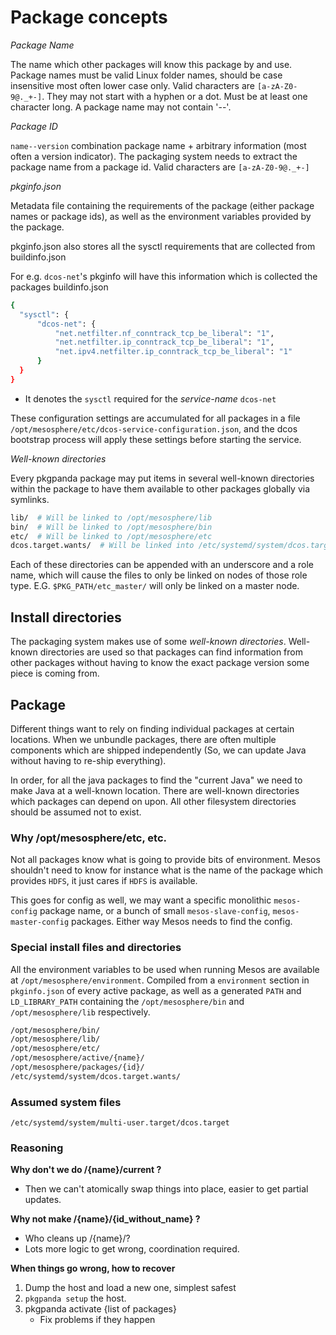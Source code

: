 # Package concepts

*Package Name*

The name which other packages will know this package by and use. Package names must be valid Linux folder names, should
be case insensitive most often lower case only. Valid characters are `[a-zA-Z0-9@._+-]`. They may not start with a hyphen
or a dot. Must be at least one character long. A package name may not contain '--'.

*Package ID*

`name--version` combination package name + arbitrary information (most often a version indicator). The packaging system needs to extract the package name from a package id. Valid characters are `[a-zA-Z0-9@._+-]`

*pkginfo.json*

Metadata file containing the requirements of the package (either package names or package ids), as well as the
environment variables provided by the package.

pkginfo.json also stores all the sysctl requirements that are collected from buildinfo.json

For e.g. `dcos-net`'s pkginfo will have this information which is collected the packages buildinfo.json

```bash
{
  "sysctl": {
      "dcos-net": {
          "net.netfilter.nf_conntrack_tcp_be_liberal": "1",
          "net.netfilter.ip_conntrack_tcp_be_liberal": "1",
          "net.ipv4.netfilter.ip_conntrack_tcp_be_liberal": "1"
      }
  }
}
```

* It denotes the `sysctl` required for the *service-name* `dcos-net`

These configuration settings are accumulated for all packages in a file
`/opt/mesosphere/etc/dcos-service-configuration.json`, and the dcos bootstrap process will apply these settings before
starting the service.

*Well-known directories*

Every pkgpanda package may put items in several well-known directories within the package to have them available to other packages globally via symlinks.

```bash
lib/  # Will be linked to /opt/mesosphere/lib
bin/  # Will be linked to /opt/mesosphere/bin
etc/  # Will be linked to /opt/mesosphere/etc
dcos.target.wants/  # Will be linked into /etc/systemd/system/dcos.target.wants
```

Each of these directories can be appended with an underscore and a role name, which will cause the files to only be linked on nodes of those role type. E.G. `$PKG_PATH/etc_master/` will only be linked on a master node.

## Install directories

The packaging system makes use of some *well-known directories*. Well-known directories are used so that packages can
find information from other packages without having to know the exact package version some piece is coming from.

## Package

Different things want to rely on finding individual packages at certain locations. When we unbundle packages, there are
often multiple components which are shipped independently (So, we can update Java without having to re-ship
everything).

In order, for all the java packages to find the "current Java" we need to make Java at a well-known location. There are
well-known directories which packages can depend on upon. All other filesystem directories should be assumed not to
exist.

### Why /opt/mesosphere/etc, etc.

Not all packages know what is going to provide bits of environment. Mesos shouldn't need to know for instance what is
the name of the package which provides `HDFS`, it just cares if `HDFS` is available.

This goes for config as well, we may want a specific monolithic `mesos-config` package name, or a bunch of small
`mesos-slave-config`, `mesos-master-config` packages. Either way Mesos needs to find the config.

### Special install files and directories

All the environment variables to be used when running Mesos are available at `/opt/mesosphere/environment`. Compiled
from a `environment` section in `pkginfo.json` of every active package, as well as a generated `PATH` and
`LD_LIBRARY_PATH` containing the `/opt/mesosphere/bin` and `/opt/mesosphere/lib` respectively.


```bash
/opt/mesosphere/bin/
/opt/mesosphere/lib/
/opt/mesosphere/etc/
/opt/mesosphere/active/{name}/
/opt/mesosphere/packages/{id}/
/etc/systemd/system/dcos.target.wants/
```

### Assumed system files

`/etc/systemd/system/multi-user.target/dcos.target`

### Reasoning

**Why don't we do /{name}/current ?**

  - Then we can't atomically swap things into place, easier to get partial updates.

**Why not make /{name}/{id_without_name} ?**

  - Who cleans up /{name}/?
  - Lots more logic to get wrong, coordination required.

**When things go wrong, how to recover**

1. Dump the host and load a new one, simplest safest
2. `pkgpanda setup` the host.
3. pkgpanda activate {list of packages}
    - Fix problems if they happen
